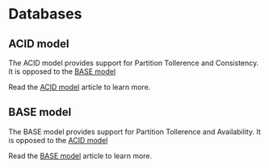# Databases

## ACID model

The ACID model provides support for Partition Tollerence and Consistency. It is
opposed to the [BASE model](#base-model)

Read the [ACID model](./ACID_model.md) article to learn more.

## BASE model

The BASE model provides support for Partition Tollerence and Availability. It
is opposed to the [ACID model](#acid-model)

Read the [BASE model](./BASE_model.md) article to learn more.
